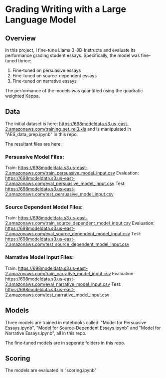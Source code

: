 # Grading Writing with a Large Language Model

## Overview
In this project, I fine-tune Llama 3-8B-Instructe and evaluate its performance grading student essays. Specifically, the model was fine-tuned thrice:
1. Fine-tuned on persuasive essays
2. Fine-tuned on source-dependent essays
3. Fine-tuned on narrative essays

The performance of the models was quantified using the quadratic weighted Kappa. 

## Data
The initial dataset is here: https://698modeldata.s3.us-east-2.amazonaws.com/training_set_rel3.xls and is manipulated in "AES_data_prep.ipynb" in this repo. 

The resultant files are here:

### Persuasive Model Files:
Train: https://698modeldata.s3.us-east-2.amazonaws.com/train_persuasive_model_input.csv
Evaluation: https://698modeldata.s3.us-east-2.amazonaws.com/eval_persuasive_model_input.csv
Test: https://698modeldata.s3.us-east-2.amazonaws.com/test_persuasive_model_input.csv

### Source Dependent Model Files:
Train: https://698modeldata.s3.us-east-2.amazonaws.com/train_source_dependent_model_input.csv
Evaluation: https://698modeldata.s3.us-east-2.amazonaws.com/eval_source_dependent_model_input.csv
Test: https://698modeldata.s3.us-east-2.amazonaws.com/test_source_dependent_model_input.csv

### Narrative Model Input Files:
Train: https://698modeldata.s3.us-east-2.amazonaws.com/train_narrative_model_input.csv
Evaluation: https://698modeldata.s3.us-east-2.amazonaws.com/eval_narrative_model_input.csv
Test: https://698modeldata.s3.us-east-2.amazonaws.com/test_narrative_model_input.csv

## Models
Three models are trained in notebooks called: "Model for Persuasive Essays.ipynb", "Model for Source-Dependent Essays.ipynb" and "Model for Narrative Essays.ipynb", all in this repo.

The fine-tuned models are in seperate folders in this repo. 

## Scoring
The models are evaluated in "scoring.ipynb"




